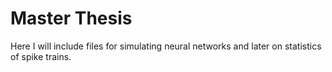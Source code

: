 # Master Thesis
Here I will include files for simulating neural networks and later on statistics of spike trains.
